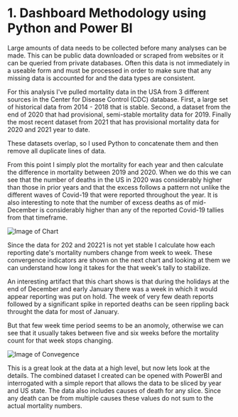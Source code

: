 # 1. Dashboard Methodology using Python and Power BI

Large amounts of data needs to be collected before many analyses can be made.  This can be public data downloaded or scraped from websites or it can be queried from private databases.  Often this data is not immediately in a useable form and must be processed in order to make sure that any missing data is accounted for and the data types are consistent.  

For this analysis I've pulled mortality data in the USA from 3 different sources in the Center for Disease Control (CDC) database.  First, a large set of historical data from 2014 - 2018 that is stable.  Second, a dataset from the end of 2020 that had provisional, semi-stable mortality data for 2019.  Finally the most recent dataset from 2021 that has provisional mortality data for 2020 and 2021 year to date.

These datasets overlap, so I used Python to concatenate them and then remove all duplicate lines of data.

From this point I simply plot the mortality for each year and then calculate the difference in mortality between 2019 and 2020.  When we do this we can see that the number of deaths in the US in 2020 was considerably higher than those in prior years and that the excess follows a pattern not unlike the different waves of Covid-19 that were reported throughout the year.  It is also interesting to note that the number of excess deaths as of mid-December is considerably higher than any of the reported Covid-19 tallies from that timeframe. 

![Image of Chart](https://michaeljmerritt.github.io/Portfolio/Images/mortalityhistoryi.jpg)

Since the data for 202 and 20221 is not yet stable I calculate how each reporting date's mortality numbers change from week to week.  These convergence indicators are shown on the next chart and looking at them we can understand how long it takes for the that week's tally to stabilize.  

An interesting artifact that this chart shows is that during the holidays at the end of December and early January there was a week in which it would appear reporting was put on hold.  The week of very few death reports followed by a significant spike in reported deaths can be seen rippling back throught the data for most of January.  

But that few week time period seems to be an anomoly, otherwise we can see that it usually takes between five and six weeks before the mortality count for that week stops changing.

![Image of Convegence](https://michaeljmerritt.github.io/Portfolio/Images/convergeh.jpg)

This is a great look at the data at a high level, but now lets look at the details.  The combined dataset I created can be opened with PowerBI and interrogated with a simple report that allows the data to be sliced by year and US state.  The data also includes causes of death for any slice.  Since any death can be from multiple causes these values do not sum to the actual mortality numbers.
